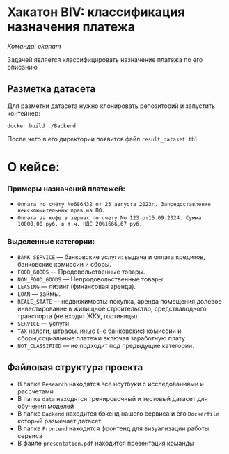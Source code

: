 # Хакатон BIV: классификация назначения платежа
_Команда: ekanam_

Задачей является классифицировать назначение платежа по его описанию

## Разметка датасета

Для разметки датасета нужно клонировать репозиторий и запустить контейнер:
```shell
docker build ./Backend
```
После чего в его директории появится файл `result_dataset.tbl`

# О кейсе:
### Примеры назначений платежей:
- `Оплата по счёту No686432 от 23 августа 2023г. Запредоставление неисключительных прав на ПО.`
- `Оплата за кофе в зернах по счету No 123 от15.09.2024. Сумма 10000,00 руб. в т.ч. НДС 20%1666,67 руб.`

### Выделенные категории:
- `BANK_SERVICE` — банковские услуги: выдача и оплата кредитов, банковские комиссии и сборы.
- `FOOD_GOODS` — Продовольственные товары.
- `NON_FOOD_GOODS` — Непродовольственные товары.
- `LEASING` — лизинг (финансовая аренда).
- `LOAN` — займы.
- `REALE_STATE` — недвижимость: покупка, аренда помещения,долевое инвестирование в жилищное строительство, средстваводного транспорта (не входят ЖКУ, гостиницы).
- `SERVICE` — услуги.
- `TAX` налоги, штрафы, иные (не банковские) комиссии и сборы,социальные платежи включая заработную плату
- `NOT_CLASSIFIED` — не подходит под предыдущие категории.


## Файловая структура проекта
- В папке `Research` находятся все ноутбуки с исследованиями и рассчетами
- В папке `data` находятся тренировочный и тестовый датасет для обучения моделей
- В папке `Backend` находится бэкенд нашего сервиса и его `Dockerfile` который размечает датасет
- В папке `Frontend` находится фронтенд для визуализации работы сервиса
- В файле `presentation.pdf` находится презентация команды
